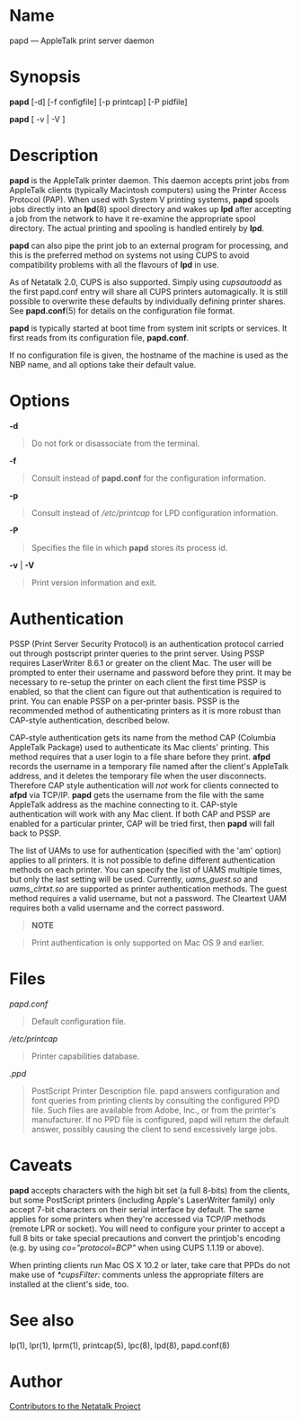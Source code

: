 # Name

papd — AppleTalk print server daemon

# Synopsis

**papd** [-d] [-f configfile] [-p printcap] [-P pidfile]

**papd** [ -v | -V ]

# Description

**papd** is the AppleTalk printer daemon. This daemon accepts print jobs
from AppleTalk clients (typically Macintosh computers) using the Printer
Access Protocol (PAP). When used with System V printing systems, **papd**
spools jobs directly into an **lpd**(8) spool directory and wakes up **lpd**
after accepting a job from the network to have it re-examine the
appropriate spool directory. The actual printing and spooling is handled
entirely by **lpd**.

**papd** can also pipe the print job to an external program for
processing, and this is the preferred method on systems not using CUPS
to avoid compatibility problems with all the flavours of **lpd** in use.

As of Netatalk 2.0, CUPS is also supported. Simply using *cupsautoadd*
as the first papd.conf entry will share all CUPS printers automagically.
It is still possible to overwrite these defaults by individually
defining printer shares. See **papd.conf**(5) for details on the
configuration file format.

**papd** is typically started at boot time from system init scripts or
services. It first reads from its configuration file, **papd.conf**.

If no configuration file is given, the hostname of the machine is used
as the NBP name, and all options take their default value.

# Options

**-d**

> Do not fork or disassociate from the terminal.

**-f** <configfile>

> Consult <configfile> instead of **papd.conf** for the configuration
information.

**-p** <printcap>

> Consult <printcap> instead of */etc/printcap* for LPD configuration
information.

**-P** <pidfile>

> Specifies the file in which **papd** stores its process id.

**-v** | **-V**

> Print version information and exit.

# Authentication

PSSP (Print Server Security Protocol) is an authentication protocol carried
out through postscript printer queries to the print server. Using PSSP
requires LaserWriter 8.6.1 or greater on the client Mac. The user will
be prompted to enter their username and password before they print. It
may be necessary to re-setup the printer on each client the first time
PSSP is enabled, so that the client can figure out that authentication
is required to print. You can enable PSSP on a per-printer basis. PSSP
is the recommended method of authenticating printers as it is more
robust than CAP-style authentication, described below.

CAP-style authentication gets its name
from the method CAP (Columbia AppleTalk Package) used to authenticate
its Mac clients' printing. This method requires that a user login to a
file share before they print. **afpd** records the username in a temporary
file named after the client's AppleTalk address, and it deletes the
temporary file when the user disconnects. Therefore CAP style
authentication will *not* work for clients connected to **afpd** via
TCP/IP. **papd** gets the username from the file with the same AppleTalk
address as the machine connecting to it. CAP-style authentication will
work with any Mac client. If both CAP and PSSP are enabled for a
particular printer, CAP will be tried first, then **papd** will fall back
to PSSP.

The list of UAMs to use for authentication (specified with the 'am'
option) applies to all printers. It is not possible to define different
authentication methods on each printer. You can specify the list of UAMS
multiple times, but only the last setting will be used. Currently,
*uams_guest.so* and *uams_clrtxt.so* are supported as printer
authentication methods. The guest method requires a valid username, but
not a password. The Cleartext UAM requires both a valid username and the
correct password.

> **NOTE**

> Print authentication is only supported on Mac OS 9 and earlier.

# Files

*papd.conf*

> Default configuration file.

*/etc/printcap*

> Printer capabilities database.

*.ppd*

> PostScript Printer Description file. papd answers configuration and font
queries from printing clients by consulting the configured PPD file.
Such files are available from Adobe, Inc., or from the printer's
manufacturer. If no PPD file is configured, papd will return the default
answer, possibly causing the client to send excessively large jobs.

# Caveats

**papd** accepts characters with the high bit set (a full 8-bits) from the
clients, but some PostScript printers (including Apple's LaserWriter
family) only accept 7-bit characters on their serial interface by
default. The same applies for some printers when they're accessed via
TCP/IP methods (remote LPR or socket). You will need to configure your
printer to accept a full 8 bits or take special precautions and convert
the printjob's encoding (e.g. by using *co="protocol=BCP"* when using
CUPS 1.1.19 or above).

When printing clients run Mac OS X 10.2 or later, take care that PPDs do
not make use of *\*cupsFilter:* comments unless the appropriate filters
are installed at the client's side, too.

# See also

lp(1), lpr(1), lprm(1), printcap(5), lpc(8), lpd(8), papd.conf(8)

# Author

[Contributors to the Netatalk Project](https://netatalk.io/contributors)
